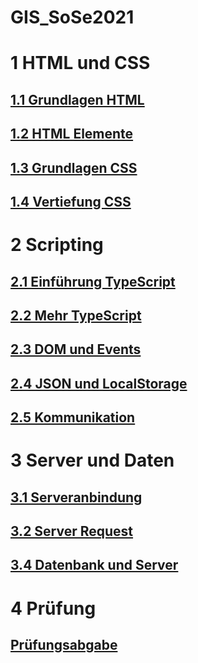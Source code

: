 # GIS_SoSe2021


# 1 HTML und CSS
## [1.1 Grundlagen HTML](https://immanuel-l.github.io/GIS_SoSe2021/Aufgaben/Aufgabe1_1/)
## [1.2 HTML Elemente](https://immanuel-l.github.io/GIS_SoSe2021/Aufgaben/Aufgabe1_2/)
## [1.3 Grundlagen CSS](https://immanuel-l.github.io/GIS_SoSe2021/Aufgaben/Aufgabe1_3/)
## [1.4 Vertiefung CSS](https://immanuel-l.github.io/GIS_SoSe2021/Aufgaben/Aufgabe1_4/)

# 2 Scripting
## [2.1 Einführung TypeScript](https://immanuel-l.github.io/GIS_SoSe2021/Aufgaben/Aufgabe2_1/)
## [2.2 Mehr TypeScript](https://immanuel-l.github.io/GIS_SoSe2021/Aufgaben/Aufgabe2_2/)
## [2.3 DOM und Events](https://immanuel-l.github.io/GIS_SoSe2021/Aufgaben/Aufgabe2_3/)
## [2.4 JSON und LocalStorage](https://immanuel-l.github.io/GIS_SoSe2021/Aufgaben/Aufgabe2_4_2/)
## [2.5 Kommunikation](https://immanuel-l.github.io/GIS_SoSe2021/Aufgaben/Aufgabe2_5/)

#  3 Server und Daten
## [3.1 Serveranbindung](https://immanuel-l.github.io/GIS_SoSe2021/Aufgaben/Aufgabe3_1/)
## [3.2 Server Request](https://immanuel-l.github.io/GIS_SoSe2021/Aufgaben/Aufgabe3_2/)
## [3.4 Datenbank und Server](https://immanuel-l.github.io/GIS_SoSe2021/Aufgaben/Aufgabe3_4/)

#  4 Prüfung
## [Prüfungsabgabe](https://immanuel-l.github.io/GIS_SoSe2021/Pruefungsabgabe/)